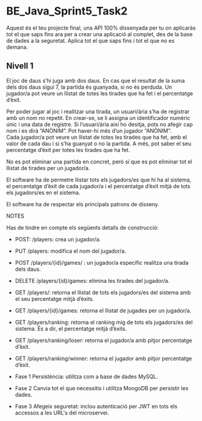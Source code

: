 # BE_Java_Sprint5_Task2

Aquest és el teu projecte final, una API 100% dissenyada per tu on aplicaràs tot el que saps fins ara per a crear una aplicació al complet, des de la base de dades a la seguretat. Aplica tot el que saps fins i tot el que no es demana.

## Nivell 1

El joc de daus s’hi juga amb dos daus. En cas que el resultat de la suma dels dos daus sigui 7, la partida és guanyada, si no és perduda. Un jugador/a pot  veure un llistat de totes les tirades que ha fet i el percentatge d’èxit.   

Per poder jugar al joc i realitzar una tirada, un usuari/ària  s’ha de registrar amb un nom no repetit. En crear-se, se li assigna un identificador numèric únic i una data de registre. Si l’usuari/ària així ho desitja, pots no afegir cap nom i es  dirà “ANÒNIM”. Pot haver-hi més d’un jugador “ANÒNIM”.  
Cada jugador/a pot veure un llistat de totes les  tirades que ha fet, amb el valor de cada dau i si s’ha  guanyat o no la partida. A més, pot saber el seu percentatge d’èxit per totes les tirades  que ha fet.    

No es pot eliminar una partida en concret, però sí que es pot eliminar tot el llistat de tirades per un jugador/a.  

El software ha de permetre llistar tots els jugadors/es que hi ha al sistema, el percentatge d’èxit de cada jugador/a i el  percentatge d’èxit mitjà de tots els jugadors/es en el sistema.   

El software ha de respectar els principals patrons de  disseny.  

NOTES 

Has de tindre en compte els  següents detalls de  construcció: 

  - POST: /players: crea un jugador/a. 
  - PUT /players: modifica el nom del jugador/a.
  - POST /players/{id}/games/ : un jugador/a específic realitza una tirada dels daus.  
  - DELETE /players/{id}/games: elimina les tirades del jugador/a.
  - GET /players/: retorna el llistat de tots  els jugadors/es del sistema amb el seu  percentatge mitjà d’èxits.   
  - GET /players/{id}/games: retorna el llistat de jugades per un jugador/a.  
  - GET /players/ranking: retorna el ranking mig de tots els jugadors/es del sistema. És a dir, el  percentatge mitjà d’èxits. 
  - GET /players/ranking/loser: retorna el jugador/a  amb pitjor percentatge d’èxit.  
  - GET /players/ranking/winner: retorna el  jugador amb pitjor percentatge d’èxit. 

- Fase 1
Persistència: utilitza com a base de dades MySQL. 
- Fase 2
Canvia tot el que necessitis i utilitza MongoDB per persistir les dades.
- Fase 3
Afegeix seguretat: inclou autenticació per JWT en  tots els accessos a les URL's del microservei. 
